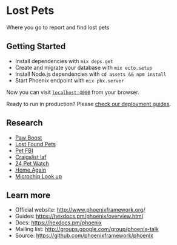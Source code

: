 # Lost Pets

Where you go to report and find lost pets

## Getting Started

* Install dependencies with `mix deps.get`
* Create and migrate your database with `mix ecto.setup`
* Install Node.js dependencies with `cd assets && npm install`
* Start Phoenix endpoint with `mix phx.server`

Now you can visit [`localhost:4000`](http://localhost:4000) from your browser.

Ready to run in production? Please [check our deployment guides](https://hexdocs.pm/phoenix/deployment.html).

## Research

* [Paw Boost](https://www.pawboost.com/)
* [Lost Found Pets](https://www.lostfoundpets.us/)
* [Pet FBI](https://petfbi.org/)
* [Craigslist laf](https://medford.craigslist.org/search/laf)
* [24 Pet Watch](https://www.24petwatch.com/)
* [Home Again](https://www.homeagain.com/lost-pet-alert.html)
* [Microchip Look up](http://www.petmicrochiplookup.org/)

## Learn more

  * Official website: http://www.phoenixframework.org/
  * Guides: https://hexdocs.pm/phoenix/overview.html
  * Docs: https://hexdocs.pm/phoenix
  * Mailing list: http://groups.google.com/group/phoenix-talk
  * Source: https://github.com/phoenixframework/phoenix
